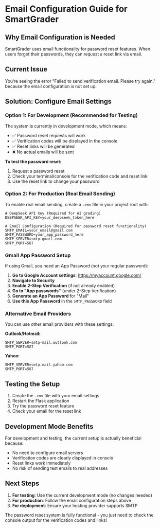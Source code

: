 # Email Configuration Guide for SmartGrader

## Why Email Configuration is Needed

SmartGrader uses email functionality for password reset features. When users forget their passwords, they can request a reset link via email.

## Current Issue

You're seeing the error "Failed to send verification email. Please try again." because the email configuration is not set up.

## Solution: Configure Email Settings

### Option 1: For Development (Recommended for Testing)

The system is currently in development mode, which means:
- ✅ Password reset requests will work
- ✅ Verification codes will be displayed in the console
- ✅ Reset links will be generated
- ❌ No actual emails will be sent

**To test the password reset:**
1. Request a password reset
2. Check your terminal/console for the verification code and reset link
3. Use the reset link to change your password

### Option 2: For Production (Real Email Sending)

To enable real email sending, create a `.env` file in your project root with:

```env
# DeepSeek API Key (Required for AI grading)
DEEPSEEK_API_KEY=your_deepseek_token_here

# Email Configuration (Required for password reset functionality)
SMTP_EMAIL=your_email@gmail.com
SMTP_PASSWORD=your_app_password_here
SMTP_SERVER=smtp.gmail.com
SMTP_PORT=587
```

### Gmail App Password Setup

If using Gmail, you need an App Password (not your regular password):

1. **Go to Google Account settings**: https://myaccount.google.com/
2. **Navigate to Security**
3. **Enable 2-Step Verification** (if not already enabled)
4. **Go to "App passwords"** (under 2-Step Verification)
5. **Generate an App Password** for "Mail"
6. **Use this App Password** in the `SMTP_PASSWORD` field

### Alternative Email Providers

You can use other email providers with these settings:

**Outlook/Hotmail:**
```env
SMTP_SERVER=smtp-mail.outlook.com
SMTP_PORT=587
```

**Yahoo:**
```env
SMTP_SERVER=smtp.mail.yahoo.com
SMTP_PORT=587
```

## Testing the Setup

1. Create the `.env` file with your email settings
2. Restart the Flask application
3. Try the password reset feature
4. Check your email for the reset link

## Development Mode Benefits

For development and testing, the current setup is actually beneficial because:
- No need to configure email servers
- Verification codes are clearly displayed in console
- Reset links work immediately
- No risk of sending test emails to real addresses

## Next Steps

1. **For testing**: Use the current development mode (no changes needed)
2. **For production**: Follow the email configuration steps above
3. **For deployment**: Ensure your hosting provider supports SMTP

The password reset system is fully functional - you just need to check the console output for the verification codes and links!
